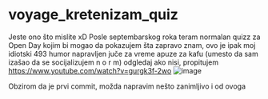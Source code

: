 # voyage_kretenizam_quiz

Jeste ono što mislite xD
Posle septembarskog roka teram normalan quizz za Open Day kojim bi mogao da pokazujem šta zapravo znam, ovo je ipak moj idiotski 493 humor napravljen juče za vreme apuze za kafu (umesto da sam izašao da se socijalizujem n o r m)
odgledaj ako nisi, propitujem
https://www.youtube.com/watch?v=gurgk3f-2wo
![image](https://github.com/DjordjeSaric493/voyage_kretenizam_simple_quiz/assets/57573848/3e0794f6-239c-48f6-b991-19e4f50fb1c6)

Obzirom da je prvi commit, možda napravim nešto zanimljivo i od ovoga 
